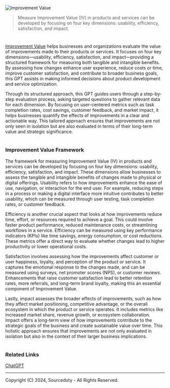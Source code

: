 ![Improvement Value](https://github.com/user-attachments/assets/6c162ee4-9c39-4f1e-8954-4b7f6b5f58ea)

> Measure Improvement Value (IV) in products and services can be developed by focusing on four key dimensions: usability, efficiency, satisfaction, and impact.

#

[Improvement Value](https://chatgpt.com/g/g-sk2jHB2eb-improvement-value) helps businesses and organizations evaluate the value of improvements made to their products or services. It focuses on four key dimensions—usability, efficiency, satisfaction, and impact—providing a structured framework for measuring both tangible and intangible benefits. By assessing how changes enhance user experience, reduce costs or time, improve customer satisfaction, and contribute to broader business goals, this GPT assists in making informed decisions about product development and service optimization.

Through its structured approach, this GPT guides users through a step-by-step evaluation process, asking targeted questions to gather relevant data for each dimension. By focusing on user-centered metrics such as task completion rates, cost savings, customer feedback, and market impact, it helps businesses quantify the effects of improvements in a clear and actionable way. This tailored approach ensures that improvements are not only seen in isolation but are also evaluated in terms of their long-term value and strategic significance.

#
### Improvement Value Framework

The framework for measuring Improvement Value (IV) in products and services can be developed by focusing on four key dimensions: usability, efficiency, satisfaction, and impact. These dimensions allow businesses to assess the tangible and intangible benefits of changes made to physical or digital offerings. Usability refers to how improvements enhance the ease of use, navigation, or interaction for the end user. For example, reducing steps in a process or making a digital interface more intuitive contributes to better usability, which can be measured through user testing, task completion rates, or customer feedback.

Efficiency is another crucial aspect that looks at how improvements reduce time, effort, or resources required to achieve a goal. This could involve faster product performance, reduced maintenance costs, or streamlining workflows in a service. Efficiency can be measured using key performance indicators (KPIs) like time savings, energy consumption, or cost reductions. These metrics offer a direct way to evaluate whether changes lead to higher productivity or lower operational costs.

Satisfaction involves assessing how the improvements affect customer or user happiness, loyalty, and perception of the product or service. It captures the emotional response to the changes made, and can be measured using surveys, net promoter scores (NPS), or customer reviews. Enhancements that raise customer satisfaction lead to better retention rates, more referrals, and long-term brand loyalty, making this an essential component of Improvement Value.

Lastly, impact assesses the broader effects of improvements, such as how they affect market positioning, competitive advantage, or the overall ecosystem in which the product or service operates. It includes metrics like increased market share, revenue growth, or ecosystem collaboration. Impact offers a long-term view of how improvements contribute to the strategic goals of the business and create sustainable value over time. This holistic approach ensures that improvements are not only evaluated in isolation but also in the context of their larger business implications.

#
### Related Links

[ChatGPT](https://github.com/sourceduty/ChatGPT)

***
Copyright (C) 2024, Sourceduty - All Rights Reserved.
